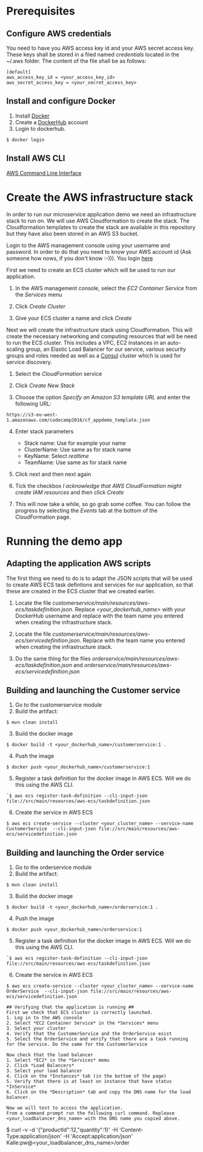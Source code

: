 # Prerequisites  #
## Configure AWS credentials ##
You need to have you AWS access key id and your AWS secret access key.
These keys shall be stored in a filed named *credentials* located in the ~/.aws folder.
The content of the file shall be as follows:

````
[default] 
aws_access_key_id = <your_access_key_id>  
aws_secret_access_key = <your_secret_access_key>
````

## Install and configure Docker ##
1. Install [Docker](https://docs.docker.com)
2. Create a [DockerHub](https://hub.docker.com) account
2. Login to dockerhub. 
````
$ docker login
````

## Install AWS CLI ##
[AWS Command Line Interface](https://aws.amazon.com/cli/)

# Create the AWS infrastructure stack #
In order to run our microservice application demo we need an infrastructure stack to run on. We will use AWS Cloudformation to create the stack. The Cloudformation templates to create the stack are available in this repository but they have also been stored in an AWS S3 bucket.

Login to the AWS management console using your username and password. In order to do that you need to know your AWS account id (Ask someone how nows, if you don't know :-))). 
You login [here](https://aws.amazon.com/)  

First we need to create an ECS cluster which will be used to run our application.

1. In the AWS management console, select the *EC2 Container Service* from the *Services* menu

2. Click *Create Cluster*

3. Give your ECS cluster a name and click *Create*

Next we will create the infrastructure stack using Cloudformation. This will create the necessary networking and computing resources that will be need to run the ECS cluster. This includes a VPC, EC2 instances in an auto-scaling group, an Elastic Load Balancer for our service, various security groups and roles needed as well as a [Consul](https://www.consul.io) cluster which is used for service discovery.  

1. Select the *CloudFormation* service

2. Click *Create New Stack*

3. Choose the option *Specify an Amazon S3 template URL* and enter the following URL:
````
https://s3-eu-west-1.amazonaws.com/codecamp2016/cf_appdemo_template.json
````

4. Enter stack parameters
   * Stack name: Use for example your name
   * ClusterName: Use same as for stack name
   * KeyName: Select *realtime*
   * TeamName: Use same as for stack name

5. Click next and then next again

6.  Tick the checkbox *I acknowledge that AWS CloudFormation might create IAM resources* and then click *Create*

7. This will now take a while, so go grab some coffee. You can follow the progress by selecting the *Events* tab at the bottom of the CloudFormation page.  


# Running the demo app #
## Adapting the application AWS scripts ##
The first thing we need to do is to adapt the JSON scripts that will be used to create AWS ECS task defintions and services for our application, so that these are created in the ECS cluster that we created earlier.

1. Locate the file *customerservice/main/resources/aws-ecs/taskdefinition.json*. 
Replace *<your_dockerhub_name>* with your DockerHub username and replace *<TeamName>* with the team name you entered when creating the infrastructure stack.

2. Locate the file *customerservice/main/resources/aws-ecs/servicedefinition.json*. Replace *<TeamName>* with the team name you entered when creating the infrastructure stack.  

3. Do the same thing for the files *orderservice/main/resources/aws-ecs/taskdefinition.json* and *orderservice/main/resources/aws-ecs/servicedefinition.json*

## Building and launching the Customer service ##
1. Go to the customerservice module
2. Build the artifact: 
````
$ mvn clean install
````
3. Build the docker image
````
$ docker build -t <your_dockerhub_name>/customerservice:1 .
````
4. Push the image
````
$ docker push <your_dockerhub_name>/customerservice:1
````
5. Register a task definition for the docker image in AWS ECS. Will we do this using the AWS CLI.
````
`$ aws ecs register-task-definition --cli-input-json file://src/main/resources/aws-ecs/taskdefinition.json
````
6. Create the service in AWS ECS 
````
$ aws ecs create-service --cluster <your_cluster_name> --service-name CustomerService  --cli-input-json file://src/main/resources/aws-ecs/servicedefinition.json
````

## Building and launching the Order service ##
1. Go to the orderservice module
2. Build the artifact:
````
$ mvn clean install
````
3. Build the docker image
````
$ docker build -t <your_dockerhub_name>/orderservice:1 .
````
4. Push the image
````
$ docker push <your_dockerhub_name>/orderservice:1
````
5. Register a task definition for the docker image in AWS ECS. Will we do this using the AWS CLI.
````
`$ aws ecs register-task-definition --cli-input-json file://src/main/resources/aws-ecs/taskdefinition.json
````
6. Create the service in AWS ECS
````
$ aws ecs create-service --cluster <your_cluster_name> --service-name OrderService  --cli-input-json file://src/main/resources/aws-ecs/servicedefinition.json

## Verifying that the application is running ##
First we check that ECS cluster is correctly launched.
1. Log in to the AWS console
2. Select *EC2 Container Service* in the *Services* menu
3. Select your cluster
4. Verify that the CustomerService and the OrderService exist
5. Select the OrderService and verify that there are a task running for the service. Do the same for the CustomerService

Now check that the load balancer
1. Select *EC2* in the *Services* memu
2. Click *Load Balancers*
3. Select your load balancer
4. Click on the *Instances* tab (in the bottom of the page)
5. Verify that there is at least on instance that have status *InService*
6. Click on the *Description* tab and copy the DNS name for the load balancer.

Now we will test to access the application.
From a command prompt run the following curl command. Replease <your_loadbalancer_dns_name> with the DNS name you copied above.
````
$ curl -v -d '{"productId":12,"quantity":1}' -H 'Content-Type:application/json' -H 'Accept:application/json'  Kalle:pw@&lt;your_loadbalancer_dns_name&gt;/order
````


 
